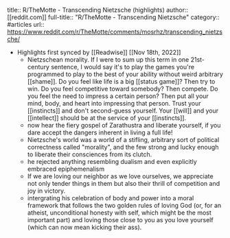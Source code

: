 title:: R/TheMotte - Transcending Nietzsche (highlights)
author:: [[reddit.com]]
full-title:: "R/TheMotte - Transcending Nietzsche"
category:: #articles
url:: https://www.reddit.com/r/TheMotte/comments/mosrhz/transcending_nietzsche/

- Highlights first synced by [[Readwise]] [[Nov 18th, 2022]]
	- Nietzschean morality.  If I were to sum up this term in one 21st-century sentence, I would say it's to play the games you're programmed to play to the best of your ability without weird arbitrary [[shame]].  Do you feel like life is a big [[status game]]?  Then try to win.  Do you feel competitive toward somebody?  Then compete.  Do you feel the need to impress a certain person?  Then put all your mind, body, and heart into impressing that person.  Trust your [[instincts]] and don't second-guess yourself.  Your [[will]] and your [[intellect]] should be at the service of your [[instincts]].
	- now hear the fiery gospel of Zarathustra and liberate yourself, if you dare accept the dangers inherent in living a full life!
	- Nietzsche's world was a world of a stifling, arbitrary sort of political correctness called "morality", and the few strong and lucky enough to liberate their consciences from its clutch.
	- he rejected anything resembling dualism and even explicitly embraced epiphemenalism
	- If we are loving our neighbor as we love ourselves, we appreciate not only tender things in them but also their thrill of competition and joy in victory.
	- intergrating his celebration of body and power into a moral framework that follows the two golden rules of loving God (or, for an atheist, unconditional honesty with self, which might be the most important part) and loving those close to you as you love yourself (which can now mean kicking their ass).